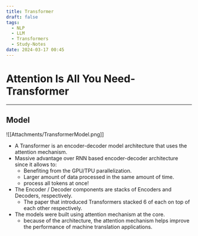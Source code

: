```yaml
---
title: Transformer
draft: false
tags:
  - NLP
  - LLM
  - Transformers
  - Study-Notes
date: 2024-03-17 00:45
---
```


# Attention Is All You Need-Transformer

---

## Model

![[Attachments/TransformerModel.png]]

- A Transformer is an encoder-decoder model architecture that uses the attention mechanism.
- Massive advantage over RNN based encoder-decoder architecture since it allows to:
  - Benefiting from the GPU/TPU parallelization.
  - Larger amount of data processed in the same amount of time.
  - process all tokens at once!
- The Encoder / Decoder components are stacks of Encoders and Decoders, respectively.
  - The paper that introduced Transformers stacked 6 of each on top of each other respectively.
- The models were built using attention mechanism at the core.
  - because of the architecture, the attention mechanism helps improve the performance of machine translation applications.
